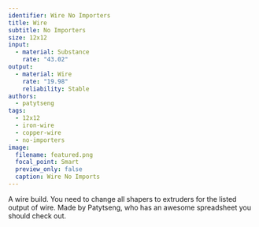 ```yaml
---
identifier: Wire No Importers
title: Wire
subtitle: No Importers
size: 12x12
input:
  - material: Substance
    rate: "43.02"
output:
  - material: Wire
    rate: "19.98"
    reliability: Stable
authors:
  - patytseng
tags:
  - 12x12
  - iron-wire
  - copper-wire
  - no-importers
image:
  filename: featured.png
  focal_point: Smart
  preview_only: false
  caption: Wire No Imports
---
```

A wire build. You need to change all shapers to extruders for the listed output of wire. Made by Patytseng, who has an awesome spreadsheet you should check out.